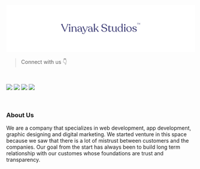 <img src="/org-github-header.png" alt="Vinayak Studios Github Header">


> Connect with us 👇
<br>

<a href="https://twitter.com/vinayakstudios"><img src="https://img.shields.io/badge/Twitter-1DA1F2?style=for-the-badge&logo=twitter&logoColor=white"></a>
<a href="https://www.facebook.com/vinayakstudiozz"><img src="https://img.shields.io/badge/Facebook-1877F2?style=for-the-badge&logo=facebook&logoColor=white"></a>
<a href="https://www.instagram.com/vinayakstudios_"><img src="https://img.shields.io/badge/Instagram-E4405F?style=for-the-badge&logo=instagram&logoColor=white"></a>
<a href="https://www.linkedin.com/company/vinayakstudios"><img src="https://img.shields.io/badge/LinkedIn-0077B5?style=for-the-badge&logo=linkedin&logoColor=white"></a>

<br>


<h3>About Us</h3>
<p>We are a company that specializes in web development, app development, graphic designing and digital marketing. We started venture in this space because we saw that there is a lot of mistrust between customers and the companies. Our goal from the start has always been to build long term relationship with our customes whose foundations are trust and transparency.</p>

